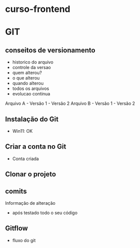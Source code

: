 # curso-frontend
# GIT
## conseitos de versionamento
 - historico do arquivo
 - controle da versao 
 - quem alterou?
 - o que alterou 
 - quando alterou 
 - todos os arquivos
 - evolucao continua
 
Arquivo A - Versão 1 - Versão 2
Arquivo B - Versão 1 - Versão 2

## Instalação do Git
 - Win11: OK
 
## Criar a conta no Git 
 - Conta criada

## Clonar o projeto

## comits
Informação de alteração
 - após testado todo o seu código

## Gitflow
 - fluxo do git
